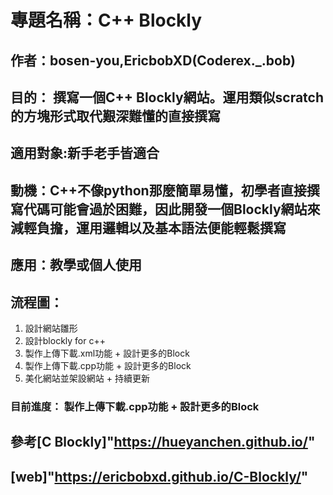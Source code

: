 # 專題名稱：C++ Blockly
## 作者：bosen-you,EricbobXD(Coderex._.bob)
## 目的： 撰寫一個C++ Blockly網站。運用類似scratch的方塊形式取代艱深難懂的直接撰寫
## 適用對象:新手老手皆適合
## 動機：C++不像python那麼簡單易懂，初學者直接撰寫代碼可能會過於困難，因此開發一個Blockly網站來減輕負擔，運用邏輯以及基本語法便能輕鬆撰寫

## 應用：教學或個人使用

## 流程圖：
1. 設計網站雛形
2. 設計blockly for c++
3. 製作上傳下載.xml功能 + 設計更多的Block
4. 製作上傳下載.cpp功能 + 設計更多的Block
5. 美化網站並架設網站 + 持續更新
### 目前進度： 製作上傳下載.cpp功能 + 設計更多的Block

## 參考[C Blockly]"https://hueyanchen.github.io/"
## [web]"https://ericbobxd.github.io/C-Blockly/"
